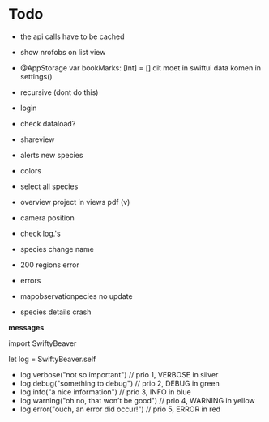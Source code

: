 #  Todo


- the api calls have to be cached
- show nrofobs on list view
- @AppStorage var bookMarks: [Int] = [] dit moet in swiftui data komen in settings()
- recursive (dont do this)
- login 
- check dataload?
- shareview
- alerts new species
- colors
- select all species
- overview project in views pdf (v)
- camera position
- check log.'s
- species change name
- 200 regions error

- errors
- mapobservationpecies no update
- species details crash

**messages**

import SwiftyBeaver

let log = SwiftyBeaver.self

- log.verbose("not so important")  // prio 1, VERBOSE in silver
- log.debug("something to debug")  // prio 2, DEBUG in green
- log.info("a nice information")   // prio 3, INFO in blue
- log.warning("oh no, that won’t be good")  // prio 4, WARNING in yellow
- log.error("ouch, an error did occur!")  // prio 5, ERROR in red


